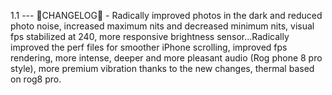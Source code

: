  1.1 --- 🏹CHANGELOG🍊 - Radically improved photos in the dark and reduced photo noise, increased maximum nits and decreased minimum nits, visual fps stabilized at 240, more responsive brightness sensor...Radically improved the perf files for smoother iPhone scrolling, improved fps rendering, more intense, deeper and more pleasant audio (Rog phone 8 pro style), more premium vibration thanks to the new changes, thermal based on rog8 pro.